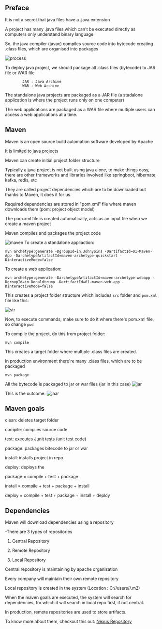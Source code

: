 ## Preface
It is not a secret that java files have a .java extension

A project has many .java files which can't be executed directly as computers only understand binary language

So, the java compiler (javac) compiles source code into bytecode creating .class files, which are organised into packages

![process](https://github.com/guycalledavinash/maven/assets/90386560/057cc7ec-221e-4cad-acbf-acfa3219d9c2)

To deploy java project, we should package all .class files (bytecode) to JAR file or WAR file

			JAR : Java Archive
			WAR : Web Archive

The standalone java projects are packaged as a JAR file (a stadalone application is where the project runs only on one computer)

The web applications are packaged as a WAR file where multiple users can access a web applications at a time.
## Maven
Maven is an open source build automation software developed by Apache

It is limited to java projects 

Maven can create initial project folder structure 

Typically a java project is not built using java alone, to make things easy, there are other frameworks and libraries involved like springboot, hibernate, kafka, redis, etc

They are called project dependencies which are to be downloaded but thanks to Maven, it does it for us.

Required dependencies are stored in "pom.xml" file where maven downloads them (pom: project object model)

The pom.xml file is created automatically, acts as an input file when we create a maven project 

Maven compiles and packages the project code 

![maven](https://github.com/guycalledavinash/maven/assets/90386560/f265e767-3100-4619-ad7b-f3d9f35baed6)
To create a standalone appliaction:
```
mvn archetype:generate -DgroupId=in.JohnySins -DartifactId=01-Maven-App -DarchetypeArtifactId=maven-archetype-quickstart -DinteractiveMode=false
```
To create a web application:
```
mvn archetype:generate -DarchetypeArtifactId=maven-archetype-webapp -DgroupId=in.Donaldtrump -DartifactId=01-maven-web-app -DinteractiveMode=false
```
This creates a project folder structure which includes `src` folder and `pom.xml` file like this:

![str](https://github.com/guycalledavinash/maven/assets/90386560/031d931f-846f-4a66-a9dc-086c3c85f985)

Now, to execute commands, make sure to do it where there's pom.xml file, so change `pwd` 

To compile the project, do this from project folder:
```
mvn compile
```
This creates a target folder where multiple .class files are created. 

In production environment there're many .class files, which are to be packaged
```
mvn package
```
All the bytecode is packaged to jar or war files (jar in this case) 
![jar](https://github.com/guycalledavinash/maven/assets/90386560/1943352e-e6a1-4bd2-9a08-9a6f1c07fb84)

This is the outcome:
![jaar](https://github.com/guycalledavinash/maven/assets/90386560/d59da5e0-c20f-47a8-ab16-d7ff8303ba06)
## Maven goals

clean: deletes target folder

compile: compiles source code

test: executes Junit tests (unit test code)

package: packages bitecode to jar or war

install: installs project in repo

deploy: deploys the 

package = compile + test + package

install = compile + test + package + install

deploy = compile + test + package + install + deploy

## Dependencies
Maven will download dependencies using a repository

-There are 3 types of repositories

1) Central Repository

2) Remote Repository

3) Local Repository

Central repository is maintaining by apache organization

Every company will maintain their own remote repository

Local repository is created in the system (Location : C://users/<uname>/.m2)

When the maven goals are executed, the system will search for dependencies, for which it will search in local repo first, if not central. 

In production, remote repositories are used to store artifacts. 

To know more about them, checkout this out: [Nexus Repository](https://github.com/guycalledavinash/nexus-repository) 
